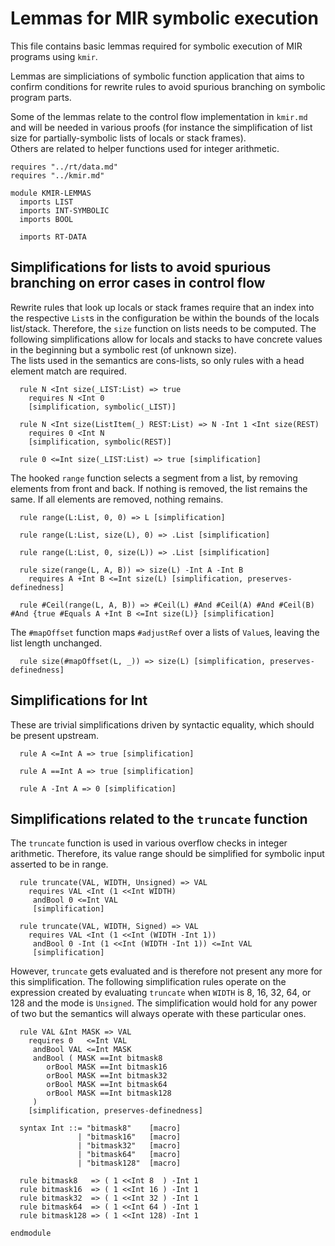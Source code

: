 # Lemmas for MIR symbolic execution

This file contains basic lemmas required for symbolic execution of MIR programs using `kmir`.

Lemmas are simpliciations of symbolic function application that aims to confirm conditions for rewrite rules to avoid spurious branching on symbolic program parts.

Some of the lemmas relate to the control flow implementation in `kmir.md` and will be needed in various proofs (for instance the simplification of list size for partially-symbolic lists of locals or stack frames).  
Others are related to helper functions used for integer arithmetic.

```k
requires "../rt/data.md"
requires "../kmir.md"

module KMIR-LEMMAS
  imports LIST
  imports INT-SYMBOLIC
  imports BOOL

  imports RT-DATA
```
## Simplifications for lists to avoid spurious branching on error cases in control flow

Rewrite rules that look up locals or stack frames require that an index into the respective `List`s in the configuration be within the bounds of the locals list/stack. Therefore, the `size` function on lists needs to be computed. The following simplifications allow for locals and stacks to have concrete values in the beginning but a symbolic rest (of unknown size).  
The lists used in the semantics are cons-lists, so only rules with a head element match are required.

```k
  rule N <Int size(_LIST:List) => true
    requires N <Int 0
    [simplification, symbolic(_LIST)]

  rule N <Int size(ListItem(_) REST:List) => N -Int 1 <Int size(REST)
    requires 0 <Int N
    [simplification, symbolic(REST)]

  rule 0 <=Int size(_LIST:List) => true [simplification]
```

The hooked `range` function selects a segment from a list, by removing elements from front and back.
If nothing is removed, the list remains the same. If all elements are removed, nothing remains.

```k
  rule range(L:List, 0, 0) => L [simplification]

  rule range(L:List, size(L), 0) => .List [simplification]

  rule range(L:List, 0, size(L)) => .List [simplification]

  rule size(range(L, A, B)) => size(L) -Int A -Int B
    requires A +Int B <=Int size(L) [simplification, preserves-definedness]

  rule #Ceil(range(L, A, B)) => #Ceil(L) #And #Ceil(A) #And #Ceil(B) #And {true #Equals A +Int B <=Int size(L)} [simplification]
```

The `#mapOffset` function maps `#adjustRef` over a lists of `Value`s, leaving the list length unchanged.

```k
  rule size(#mapOffset(L, _)) => size(L) [simplification, preserves-definedness]
```

## Simplifications for Int

These are trivial simplifications driven by syntactic equality, which should be present upstream.

```k
  rule A <=Int A => true [simplification]

  rule A ==Int A => true [simplification]

  rule A -Int A => 0 [simplification]
```

## Simplifications related to the `truncate` function

The `truncate` function is used in various overflow checks in integer arithmetic.
Therefore, its value range should be simplified for symbolic input asserted to be in range.

```k
  rule truncate(VAL, WIDTH, Unsigned) => VAL
    requires VAL <Int (1 <<Int WIDTH)
     andBool 0 <=Int VAL
     [simplification]

  rule truncate(VAL, WIDTH, Signed) => VAL
    requires VAL <Int (1 <<Int (WIDTH -Int 1))
     andBool 0 -Int (1 <<Int (WIDTH -Int 1)) <=Int VAL
     [simplification]
```

However, `truncate` gets evaluated and is therefore not present any more for this simplification.
The following simplification rules operate on the expression created by evaluating `truncate` when
`WIDTH` is 8, 16, 32, 64, or 128 and the mode is `Unsigned`. The simplification would hold for any
power of two but the semantics will always operate with these particular ones.

```k
  rule VAL &Int MASK => VAL 
    requires 0   <=Int VAL 
     andBool VAL <=Int MASK
     andBool ( MASK ==Int bitmask8
        orBool MASK ==Int bitmask16
        orBool MASK ==Int bitmask32
        orBool MASK ==Int bitmask64
        orBool MASK ==Int bitmask128
     )
    [simplification, preserves-definedness]

  syntax Int ::= "bitmask8"    [macro]
               | "bitmask16"   [macro]
               | "bitmask32"   [macro]
               | "bitmask64"   [macro]
               | "bitmask128"  [macro]

  rule bitmask8   => ( 1 <<Int 8  ) -Int 1
  rule bitmask16  => ( 1 <<Int 16 ) -Int 1
  rule bitmask32  => ( 1 <<Int 32 ) -Int 1
  rule bitmask64  => ( 1 <<Int 64 ) -Int 1
  rule bitmask128 => ( 1 <<Int 128) -Int 1

```


```k
endmodule
```